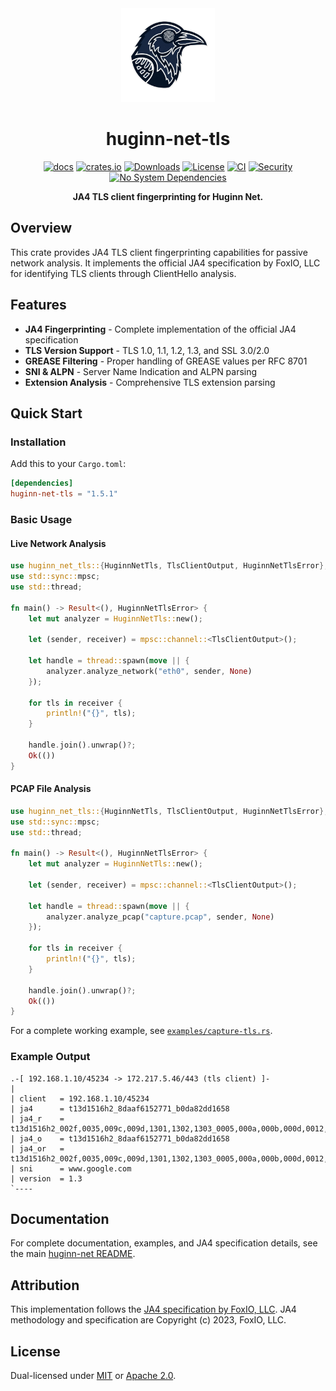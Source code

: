 <div align="center">
  <img src="https://raw.githubusercontent.com/biandratti/huginn-net/master/huginn-net.png" alt="Huginn Net Logo" width="150"/>
  
  # huginn-net-tls

  [![docs](https://docs.rs/huginn-net-tls/badge.svg)](https://docs.rs/huginn-net-tls)
  [![crates.io](https://img.shields.io/crates/v/huginn-net-tls.svg)](https://crates.io/crates/huginn-net-tls)
  [![Downloads](https://img.shields.io/crates/d/huginn-net-tls.svg)](https://crates.io/crates/huginn-net-tls)
  [![License](https://img.shields.io/badge/license-MIT%2FApache--2.0-blue.svg)](https://github.com/biandratti/huginn-net#license)
  [![CI](https://github.com/biandratti/huginn-net/actions/workflows/ci.yml/badge.svg?branch=master)](#ci)
  [![Security](https://github.com/biandratti/huginn-net/actions/workflows/audit.yml/badge.svg?branch=master)](#security)
  [![No System Dependencies](https://img.shields.io/badge/system%20deps-none-brightgreen.svg)](https://deps.rs/repo/github/biandratti/huginn-net)

  **JA4 TLS client fingerprinting for Huginn Net.**
</div>

## Overview

This crate provides JA4 TLS client fingerprinting capabilities for passive network analysis. It implements the official JA4 specification by FoxIO, LLC for identifying TLS clients through ClientHello analysis.

## Features

- **JA4 Fingerprinting** - Complete implementation of the official JA4 specification
- **TLS Version Support** - TLS 1.0, 1.1, 1.2, 1.3, and SSL 3.0/2.0
- **GREASE Filtering** - Proper handling of GREASE values per RFC 8701
- **SNI & ALPN** - Server Name Indication and ALPN parsing
- **Extension Analysis** - Comprehensive TLS extension parsing

## Quick Start

### Installation

Add this to your `Cargo.toml`:

```toml
[dependencies]
huginn-net-tls = "1.5.1"
```

### Basic Usage

#### Live Network Analysis

```rust
use huginn_net_tls::{HuginnNetTls, TlsClientOutput, HuginnNetTlsError};
use std::sync::mpsc;
use std::thread;

fn main() -> Result<(), HuginnNetTlsError> {
    let mut analyzer = HuginnNetTls::new();
    
    let (sender, receiver) = mpsc::channel::<TlsClientOutput>();
    
    let handle = thread::spawn(move || {
        analyzer.analyze_network("eth0", sender, None)
    });
    
    for tls in receiver {
        println!("{}", tls);
    }
    
    handle.join().unwrap()?;
    Ok(())
}
```

#### PCAP File Analysis

```rust
use huginn_net_tls::{HuginnNetTls, TlsClientOutput, HuginnNetTlsError};
use std::sync::mpsc;
use std::thread;

fn main() -> Result<(), HuginnNetTlsError> {
    let mut analyzer = HuginnNetTls::new();
    
    let (sender, receiver) = mpsc::channel::<TlsClientOutput>();
    
    let handle = thread::spawn(move || {
        analyzer.analyze_pcap("capture.pcap", sender, None)
    });
    
    for tls in receiver {
        println!("{}", tls);
    }
    
    handle.join().unwrap()?;
    Ok(())
}
```

For a complete working example, see [`examples/capture-tls.rs`](../examples/capture-tls.rs).

### Example Output

```text
.-[ 192.168.1.10/45234 -> 172.217.5.46/443 (tls client) ]-
|
| client   = 192.168.1.10/45234
| ja4      = t13d1516h2_8daaf6152771_b0da82dd1658
| ja4_r    = t13d1516h2_002f,0035,009c,009d,1301,1302,1303_0005,000a,000b,000d,0012,0015,002b,0033,002d
| ja4_o    = t13d1516h2_8daaf6152771_b0da82dd1658
| ja4_or   = t13d1516h2_002f,0035,009c,009d,1301,1302,1303_0005,000a,000b,000d,0012,0015,002b,0033,002d
| sni      = www.google.com
| version  = 1.3
`----
```

## Documentation

For complete documentation, examples, and JA4 specification details, see the main [huginn-net README](https://github.com/biandratti/huginn-net#readme).

## Attribution

This implementation follows the [JA4 specification by FoxIO, LLC](https://github.com/FoxIO-LLC/ja4). JA4 methodology and specification are Copyright (c) 2023, FoxIO, LLC.

## License

Dual-licensed under [MIT](https://github.com/biandratti/huginn-net/blob/master/LICENSE-MIT) or [Apache 2.0](https://github.com/biandratti/huginn-net/blob/master/LICENSE-APACHE).